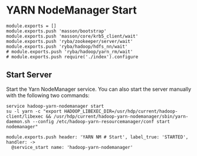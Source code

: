
# YARN NodeManager Start

    module.exports = []
    module.exports.push 'masson/bootstrap'
    module.exports.push 'masson/core/krb5_client/wait'
    module.exports.push 'ryba/zookeeper/server/wait'
    module.exports.push 'ryba/hadoop/hdfs_nn/wait'
    # module.exports.push 'ryba/hadoop/yarn_rm/wait'
    # module.exports.push require('./index').configure

## Start Server

Start the Yarn NodeManager service. You can also start the server manually with the
following two commands:

```
service hadoop-yarn-nodemanager start
su -l yarn -c "export HADOOP_LIBEXEC_DIR=/usr/hdp/current/hadoop-client/libexec && /usr/hdp/current/hadoop-yarn-nodemanager/sbin/yarn-daemon.sh --config /etc/hadoop-yarn-resourcemanager/conf start nodemanager"
```

    module.exports.push header: 'YARN NM # Start', label_true: 'STARTED', handler: ->
      @service_start name: 'hadoop-yarn-nodemanager'
